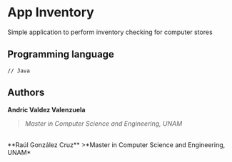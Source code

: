 # App Inventory
Simple application to perform inventory checking for computer stores

## Programming language
```[java]
// Java
```

## Authors
**Andric Valdez Valenzuela**
>*Master in Computer Science and Engineering, UNAM*
<br>
**Raúl González Cruz**
>*Master in Computer Science and Engineering, UNAM*

